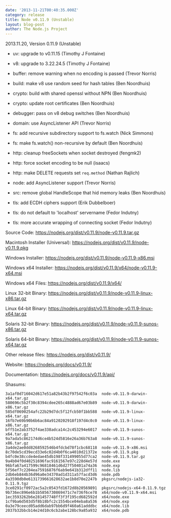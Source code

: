 ```yaml
---
date: '2013-11-21T00:40:35.000Z'
category: release
title: Node v0.11.9 (Unstable)
layout: blog-post
author: The Node.js Project
---
```


2013.11.20, Version 0.11.9 (Unstable)

- uv: upgrade to v0.11.15 (Timothy J Fontaine)

- v8: upgrade to 3.22.24.5 (Timothy J Fontaine)

- buffer: remove warning when no encoding is passed (Trevor Norris)

- build: make v8 use random seed for hash tables (Ben Noordhuis)

- crypto: build with shared openssl without NPN (Ben Noordhuis)

- crypto: update root certificates (Ben Noordhuis)

- debugger: pass on v8 debug switches (Ben Noordhuis)

- domain: use AsyncListener API (Trevor Norris)

- fs: add recursive subdirectory support to fs.watch (Nick Simmons)

- fs: make fs.watch() non-recursive by default (Ben Noordhuis)

- http: cleanup freeSockets when socket destroyed (fengmk2)

- http: force socket encoding to be null (isaacs)

- http: make DELETE requests set `req.method` (Nathan Rajlich)

- node: add AsyncListener support (Trevor Norris)

- src: remove global HandleScope that hid memory leaks (Ben Noordhuis)

- tls: add ECDH ciphers support (Erik Dubbelboer)

- tls: do not default to 'localhost' servername (Fedor Indutny)

- tls: more accurate wrapping of connecting socket (Fedor Indutny)

Source Code: https://nodejs.org/dist/v0.11.9/node-v0.11.9.tar.gz

Macintosh Installer (Universal): https://nodejs.org/dist/v0.11.9/node-v0.11.9.pkg

Windows Installer: https://nodejs.org/dist/v0.11.9/node-v0.11.9-x86.msi

Windows x64 Installer: https://nodejs.org/dist/v0.11.9/x64/node-v0.11.9-x64.msi

Windows x64 Files: https://nodejs.org/dist/v0.11.9/x64/

Linux 32-bit Binary: https://nodejs.org/dist/v0.11.9/node-v0.11.9-linux-x86.tar.gz

Linux 64-bit Binary: https://nodejs.org/dist/v0.11.9/node-v0.11.9-linux-x64.tar.gz

Solaris 32-bit Binary: https://nodejs.org/dist/v0.11.9/node-v0.11.9-sunos-x86.tar.gz

Solaris 64-bit Binary: https://nodejs.org/dist/v0.11.9/node-v0.11.9-sunos-x64.tar.gz

Other release files: https://nodejs.org/dist/v0.11.9/

Website: https://nodejs.org/docs/v0.11.9/

Documentation: https://nodejs.org/docs/v0.11.9/api/

Shasums:

```
3a1af0d716042d617e51a82b43b2f97542f6c03a  node-v0.11.9-darwin-x64.tar.gz
580696c5b2f30c8394cdee265c4888ad67e03b89  node-v0.11.9-darwin-x86.tar.gz
585df0690254afc22b29d7dc5f12fcb50f1bb588  node-v0.11.9-linux-x64.tar.gz
16fb7e69b90b6b6ac84a9120202918f197d4c0c0  node-v0.11.9-linux-x86.tar.gz
bff51e2ab3752f4ae338adca14c2c453294e6017  node-v0.11.9-sunos-x64.tar.gz
9a7ada5c862174d6ce4b524d5816e26a36b763a8  node-v0.11.9-sunos-x86.tar.gz
3a4de2ae0dd8268592546b4fdcbd78f1cbc68118  node-v0.11.9-x86.msi
8c70de5cd39ecd33e6c02d4b0f6ca4010d21372e  node-v0.11.9.pkg
b4fc0e38ccde4edae45db198f331499055d77ca2  node-v0.11.9.tar.gz
9a4b04f0d40251696fac9161567e97c228d4e57d  node.exe
96bfa67a417599c96818461d6d27f50401a74a36  node.exp
5f56ef7c2204ea75916876f6ab9e641b312dff11  node.lib
2db6eb844b36d96a0e34370ad1d311a57facd3d6  node.pdb
4a3590db0e6131739661628632ae1b8d70e2247b  pkgsrc/nodejs-ia32-0.11.9.tgz
3ce0291cf0972ac5a2c0543fd1672d8b20569891  pkgsrc/nodejs-x64-0.11.9.tgz
9b736ec896e6b1b5856730869471c7e736f6ce78  x64/node-v0.11.9-x64.msi
1ec3593262b6e281457748ff3f3f195cd682592d  x64/node.exe
1cf9ba6d503d5f8b18bfc2c1554bce04eba8a536  x64/node.exp
0a3e79ceecd05add6dab97bb6d9f460a61adddbc  x64/node.lib
2037b32bbcb14e24d10c6cb2abe128bc9a85a932  x64/node.pdb
```
